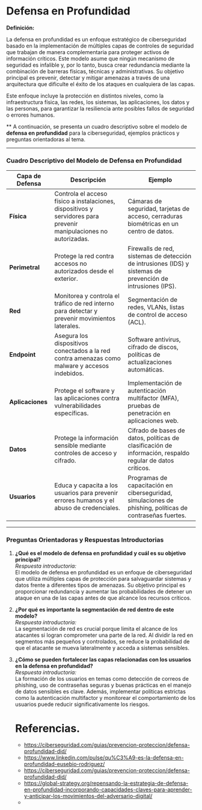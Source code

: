 # **Defensa en Profundidad**

**Definición:**

La defensa en profundidad es un enfoque estratégico de ciberseguridad basado en la implementación de múltiples capas de controles de seguridad que trabajan de manera complementaria para proteger activos de información críticos. Este modelo asume que ningún mecanismo de seguridad es infalible y, por lo tanto, busca crear redundancia mediante la combinación de barreras físicas, técnicas y administrativas. Su objetivo principal es prevenir, detectar y mitigar amenazas a través de una arquitectura que dificulte el éxito de los ataques en cualquiera de las capas.  

Este enfoque incluye la protección en distintos niveles, como la infraestructura física, las redes, los sistemas, las aplicaciones, los datos y las personas, para garantizar la resiliencia ante posibles fallos de seguridad o errores humanos. 

** A continuación, se presenta un cuadro descriptivo sobre el modelo de **defensa en profundidad** para la ciberseguridad, ejemplos prácticos y preguntas orientadoras al tema.  

---

### **Cuadro Descriptivo del Modelo de Defensa en Profundidad**

| **Capa de Defensa**       | **Descripción**                                                                                                   | **Ejemplo**                                                                                                     |
|---------------------------|-------------------------------------------------------------------------------------------------------------------|-----------------------------------------------------------------------------------------------------------------|
| **Física**                | Controla el acceso físico a instalaciones, dispositivos y servidores para prevenir manipulaciones no autorizadas. | Cámaras de seguridad, tarjetas de acceso, cerraduras biométricas en un centro de datos.                       |
| **Perimetral**            | Protege la red contra accesos no autorizados desde el exterior.                                                   | Firewalls de red, sistemas de detección de intrusiones (IDS) y sistemas de prevención de intrusiones (IPS).    |
| **Red**                   | Monitorea y controla el tráfico de red interno para detectar y prevenir movimientos laterales.                    | Segmentación de redes, VLANs, listas de control de acceso (ACL).                                               |
| **Endpoint**              | Asegura los dispositivos conectados a la red contra amenazas como malware y accesos indebidos.                   | Software antivirus, cifrado de discos, políticas de actualizaciones automáticas.                               |
| **Aplicaciones**          | Protege el software y las aplicaciones contra vulnerabilidades específicas.                                      | Implementación de autenticación multifactor (MFA), pruebas de penetración en aplicaciones web.                 |
| **Datos**                 | Protege la información sensible mediante controles de acceso y cifrado.                                          | Cifrado de bases de datos, políticas de clasificación de información, respaldo regular de datos críticos.      |
| **Usuarios**              | Educa y capacita a los usuarios para prevenir errores humanos y el abuso de credenciales.                        | Programas de capacitación en ciberseguridad, simulaciones de phishing, políticas de contraseñas fuertes.       |

---

### **Preguntas Orientadoras y Respuestas Introductorias**

1. **¿Qué es el modelo de defensa en profundidad y cuál es su objetivo principal?**  
   *Respuesta introductoria:*  
   El modelo de defensa en profundidad es un enfoque de ciberseguridad que utiliza múltiples capas de protección para salvaguardar sistemas y datos frente a diferentes tipos de amenazas. Su objetivo principal es proporcionar redundancia y aumentar las probabilidades de detener un ataque en una de las capas antes de que alcance los recursos críticos.  

2. **¿Por qué es importante la segmentación de red dentro de este modelo?**  
   *Respuesta introductoria:*  
   La segmentación de red es crucial porque limita el alcance de los atacantes si logran comprometer una parte de la red. Al dividir la red en segmentos más pequeños y controlados, se reduce la probabilidad de que el atacante se mueva lateralmente y acceda a sistemas sensibles.  

3. **¿Cómo se pueden fortalecer las capas relacionadas con los usuarios en la defensa en profundidad?**  
   *Respuesta introductoria:*  
   La formación de los usuarios en temas como detección de correos de phishing, uso de contraseñas seguras y buenas prácticas en el manejo de datos sensibles es clave. Además, implementar políticas estrictas como la autenticación multifactor y monitorear el comportamiento de los usuarios puede reducir significativamente los riesgos.

   # Referencias.

   - https://ciberseguridad.com/guias/prevencion-proteccion/defensa-profundidad-did/
   - https://www.linkedin.com/pulse/qu%C3%A9-es-la-defensa-en-profundidad-eusebio-rodriguez/
   - https://ciberseguridad.com/guias/prevencion-proteccion/defensa-profundidad-did/
   - https://global-strategy.org/repensando-la-estrategia-de-defensa-en-profundidad-incorporando-capacidades-claves-para-aprender-y-anticipar-los-movimientos-del-adversario-digital/
   - 
